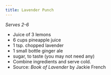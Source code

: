 ```yaml
---
title: Lavender Punch
---
```


<p><em>Serves 2-6</em></p><ul><li>Juice of 3 lemons</li><li>6 cups pineapple juice</li><li>1 tsp. chopped lavender</li><li>1 small bottle ginger ale</li><li>sugar, to taste (you may not need any)</li><li>Combine ingredients and serve cold.</li><li>Source: <em>Book of Lavender</em> by Jackie French</li></ul>
